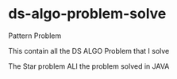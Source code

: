 # ds-algo-problem-solve

Pattern Problem

This contain all the DS ALGO Problem that I solve


The Star problem 
ALl the problem solved in JAVA
